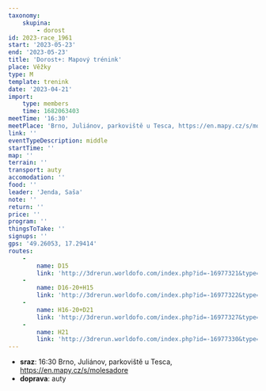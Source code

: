 ```yaml
---
taxonomy:
    skupina:
        - dorost
id: 2023-race_1961
start: '2023-05-23'
end: '2023-05-23'
title: 'Dorost+: Mapový trénink'
place: Věžky
type: M
template: trenink
date: '2023-04-21'
import:
    type: members
    time: 1682063403
meetTime: '16:30'
meetPlace: 'Brno, Juliánov, parkoviště u Tesca, https://en.mapy.cz/s/molesadore'
link: ''
eventTypeDescription: middle
startTime: ''
map: ''
terrain: ''
transport: auty
accomodation: ''
food: ''
leader: 'Jenda, Saša'
note: ''
return: ''
price: ''
program: ''
thingsToTake: ''
signups: ''
gps: '49.26053, 17.29414'
routes:
    -
        name: D15
        link: 'http://3drerun.worldofo.com/index.php?id=-16977321&type=info'
    -
        name: D16-20+H15
        link: 'http://3drerun.worldofo.com/index.php?id=-16977322&type=info'
    -
        name: H16-20+D21
        link: 'http://3drerun.worldofo.com/index.php?id=-16977327&type=info'
    -
        name: H21
        link: 'http://3drerun.worldofo.com/index.php?id=-16977330&type=info'
---
```


* **sraz**: 16:30 Brno, Juliánov, parkoviště u Tesca, https://en.mapy.cz/s/molesadore
* **doprava**: auty
